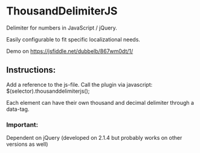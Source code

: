 # ThousandDelimiterJS
Delimiter for numbers in JavaScript / jQuery.

Easily configurable to fit specific localizational needs.

Demo on https://jsfiddle.net/dubbelb/867wm0dt/1/

## Instructions:
Add a reference to the js-file.
Call the plugin via javascript:
$(selector).thousanddelimiterjs();

Each element can have their own thousand and decimal delimiter through a data-tag.

### Important:
Dependent on jQuery (developed on 2.1.4 but probably works on other versions as well)
